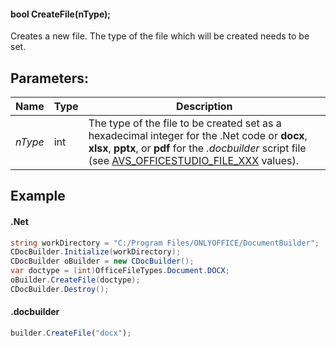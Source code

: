 #### bool CreateFile(nType);

Creates a new file. The type of the file which will be created needs to be set.

## Parameters:

| Name    | Type | Description                                                                                                                                                                                                                                                            |
| ------- | ---- | ---------------------------------------------------------------------------------------------------------------------------------------------------------------------------------------------------------------------------------------------------------------------- |
| *nType* | int  | The type of the file to be created set as a hexadecimal integer for the .Net code or **docx**, **xlsx**, **pptx**, or **pdf** for the *.docbuilder* script file (see [AVS\_OFFICESTUDIO\_FILE\_XXX](../../../../Builder%20App/Overview/index.md#format-types) values). |

## Example

#### .Net

```c#
string workDirectory = "C:/Program Files/ONLYOFFICE/DocumentBuilder";
CDocBuilder.Initialize(workDirectory);
CDocBuilder oBuilder = new CDocBuilder();
var doctype = (int)OfficeFileTypes.Document.DOCX;
oBuilder.CreateFile(doctype);
CDocBuilder.Destroy();
```

#### .docbuilder

```js
builder.CreateFile("docx");
```
